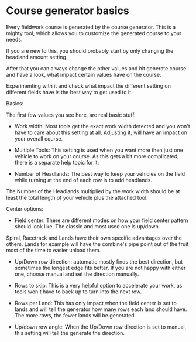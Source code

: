 # Course generator basics

  
  
Every fieldwork course is generated by the course generator. This is a mighty tool, which allows you to customize the generated course to your needs.  
  
If you are new to this, you should probably start by only changing the headland amount setting.  
  
After that you can always change the other values and hit generate course and have a look, what impact certain values have on the course.  
  
Experimenting with it and check what impact the different setting on different fields have is the best way to get used to it.  
  


  
  
Basics:  
  
The first few values you see here, are real basic stuff.  
  
    
- Work width: Most tools get the exact work width detected and you won't have to care about this setting at all. Adjusting it, will have an impact on your overall course.  
  
    
- Multiple Tools: This setting is used when you want more then just one vehicle to work on your course. As this gets a bit more complicated, there is a separate help topic for it.  
  
    
- Number of Headlands: The best way to keep your vehicles on the field while turning at the end of each row is to add headlands.  
  
The Number of the Headlands multiplied by the work width should be at least the total length of your vehicle plus the attached tool.  
  
Center options:  
  
    
- Field center: There are different modes on how your field center pattern should look like. The classic and most used one is up/down.  
  
Spiral, Racetrack and Lands have their own specific advantages over the others. Lands for example will have the combine's pipe point out of the fruit most of the time to easier unload them.  
  
    
- Up/Down row direction: automatic mostly finds the best direction, but sometimes the longest edge fits better. If you are not happy with either one, choose manual and set the direction manually.  
  
    
- Rows to skip: This is a very helpful option to accelerate your work, as tools won't have to back up to turn into the next row.  
  
    
- Rows per Land: This has only impact when the field center is set to lands and will tell the generator how many rows each land should have. The more rows, the fewer lands will be generated.  
  
    
- Up/down row angle: When the Up/Down row direction is set to manual, this setting will tell the generate the direction.  
  


